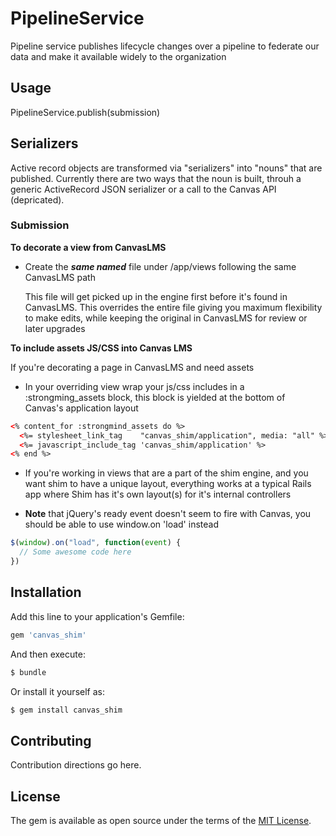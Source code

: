 # PipelineService
Pipeline service publishes lifecycle changes over a pipeline to federate our data and make it available widely to the organization

## Usage
PipelineService.publish(submission)

## Serializers
Active record objects are transformed via "serializers" into "nouns" that are published.  Currently there are two ways that the noun is built, throuh a generic ActiveRecord JSON serializer or a call to the Canvas API (depricated).

### Submission


**To decorate a view from CanvasLMS**

- Create the **_same named_** file under /app/views following the same CanvasLMS path

    This file will get picked up in the engine first before it's found in CanvasLMS.  This overrides the
entire file giving you maximum flexibility to make edits, while keeping the original in CanvasLMS
for review or later upgrades

**To include assets JS/CSS into Canvas LMS**

If you're decorating a page in CanvasLMS and need assets

- In your overriding view wrap your js/css includes in a :strongming_assets block, this block is yielded at the bottom of Canvas's application layout

```html
<% content_for :strongmind_assets do %>
  <%= stylesheet_link_tag    "canvas_shim/application", media: "all" %>
  <%= javascript_include_tag 'canvas_shim/application' %>
<% end %>
```
- If you're working in views that are a part of the shim engine, and you want shim to have a unique layout, everything works at a typical Rails app where Shim has it's own layout(s) for it's internal controllers

- **Note** that jQuery's ready event doesn't seem to fire with Canvas, you should be able to use window.on 'load' instead

```javascript
$(window).on("load", function(event) {
  // Some awesome code here
})
```

## Installation
Add this line to your application's Gemfile:

```ruby
gem 'canvas_shim'
```

And then execute:
```bash
$ bundle
```

Or install it yourself as:
```bash
$ gem install canvas_shim
```

## Contributing
Contribution directions go here.

## License
The gem is available as open source under the terms of the [MIT License](http://opensource.org/licenses/MIT).
